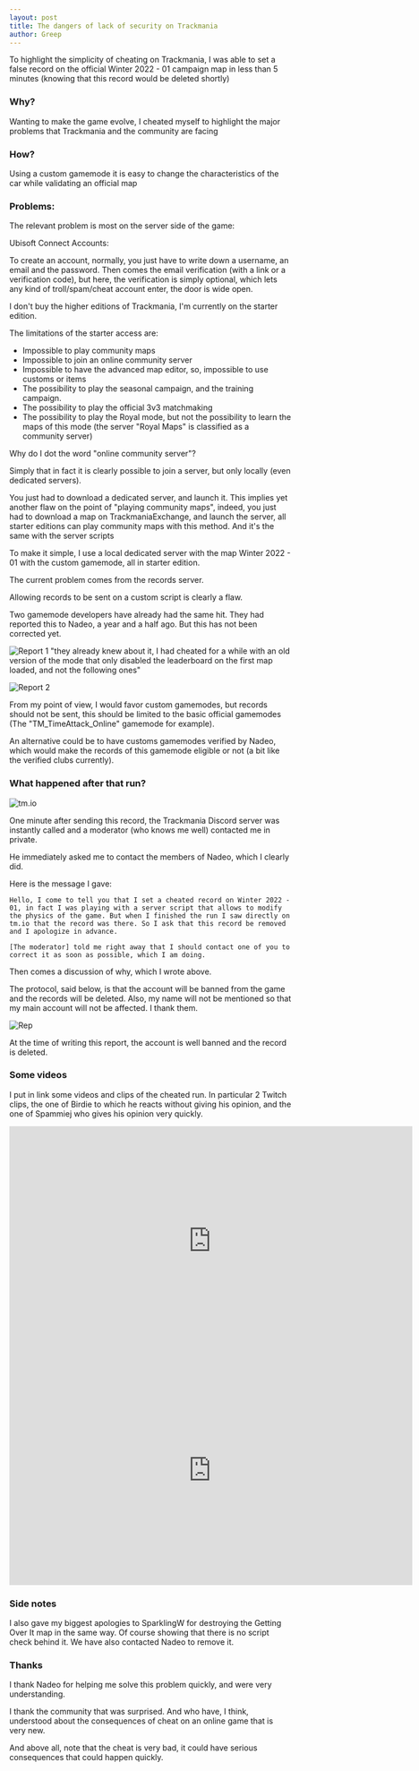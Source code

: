 ```yaml
---
layout: post
title: The dangers of lack of security on Trackmania
author: Greep
---
```


To highlight the simplicity of cheating on Trackmania, I was able to set a false record on the official Winter 2022 - 01 campaign map in less than 5 minutes (knowing that this record would be deleted shortly)

### Why?

Wanting to make the game evolve, I cheated myself to highlight the major problems that Trackmania and the community are facing

### How?

Using a custom gamemode it is easy to change the characteristics of the car while validating an official map

### Problems:

The relevant problem is most on the server side of the game:

Ubisoft Connect Accounts:

To create an account, normally, you just have to write down a username, an email and the password. Then comes the email verification (with a link or a verification code), but here, the verification is simply optional, which lets any kind of troll/spam/cheat account enter, the door is wide open.


I don't buy the higher editions of Trackmania, I'm currently on the starter edition.

The limitations of the starter access are:
- Impossible to play community maps
- Impossible to join an online community server
- Impossible to have the advanced map editor, so, impossible to use customs or items
- The possibility to play the seasonal campaign, and the training campaign.
- The possibility to play the official 3v3 matchmaking
- The possibility to play the Royal mode, but not the possibility to learn the maps of this mode (the server "Royal Maps" is classified as a community server)

Why do I dot the word "online community server"?

Simply that in fact it is clearly possible to join a server, but only locally (even dedicated servers).

You just had to download a dedicated server, and launch it. This implies yet another flaw on the point of "playing community maps", indeed, you just had to download a map on TrackmaniaExchange, and launch the server, all starter editions can play community maps with this method. And it's the same with the server scripts

To make it simple, I use a local dedicated server with the map Winter 2022 - 01 with the custom gamemode, all in starter edition.


The current problem comes from the records server.

Allowing records to be sent on a custom script is clearly a flaw.

Two gamemode developers have already had the same hit. They had reported this to Nadeo, a year and a half ago. But this has not been corrected yet.

![Report 1](https://i.imgur.com/t1n8zJ5.png)
"they already knew about it, I had cheated for a while with an old version of the mode that only disabled the leaderboard on the first map loaded, and not the following ones"

![Report 2](https://i.imgur.com/CjAWOsF.png)


From my point of view, I would favor custom gamemodes, but records should not be sent, this should be limited to the basic official gamemodes (The "TM_TimeAttack_Online" gamemode for example).

An alternative could be to have customs gamemodes verified by Nadeo, which would make the records of this gamemode eligible or not (a bit like the verified clubs currently).


### What happened after that run?

![tm.io](https://i.imgur.com/9j3MVYL.png)

One minute after sending this record, the Trackmania Discord server was instantly called and a moderator (who knows me well) contacted me in private.

He immediately asked me to contact the members of Nadeo, which I clearly did.

Here is the message I gave:

`Hello, I come to tell you that I set a cheated record on Winter 2022 - 01, in fact I was playing with a server script that allows to modify the physics of the game. But when I finished the run I saw directly on tm.io that the record was there. So I ask that this record be removed and I apologize in advance.`

`[The moderator] told me right away that I should contact one of you to correct it as soon as possible, which I am doing.`

Then comes a discussion of why, which I wrote above.

The protocol, said below, is that the account will be banned from the game and the records will be deleted. Also, my name will not be mentioned so that my main account will not be affected. I thank them.

![Rep](https://i.imgur.com/96z2Teq.png)

At the time of writing this report, the account is well banned and the record is deleted.

### Some videos

I put in link some videos and clips of the cheated run. In particular 2 Twitch clips, the one of Birdie to which he reacts without giving his opinion, and the one of Spammiej who gives his opinion very quickly.

<iframe width="720" height="410" src="https://www.youtube.com/embed/uAJI_I-BUzM" title="Birdie" frameborder="0" allow="accelerometer; autoplay; clipboard-write; encrypted-media; gyroscope; picture-in-picture" allowfullscreen></iframe>

<iframe width="720" height="410" src="https://www.youtube.com/embed/Fv7CTuucXEA" title="Spam" frameborder="0" allow="accelerometer; autoplay; clipboard-write; encrypted-media; gyroscope; picture-in-picture" allowfullscreen></iframe>

### Side notes

I also gave my biggest apologies to SparklingW for destroying the Getting Over It map in the same way. Of course showing that there is no script check behind it. We have also contacted Nadeo to remove it.

### Thanks

I thank Nadeo for helping me solve this problem quickly, and were very understanding.

I thank the community that was surprised. And who have, I think, understood about the consequences of cheat on an online game that is very new.

And above all, note that the cheat is very bad, it could have serious consequences that could happen quickly.
